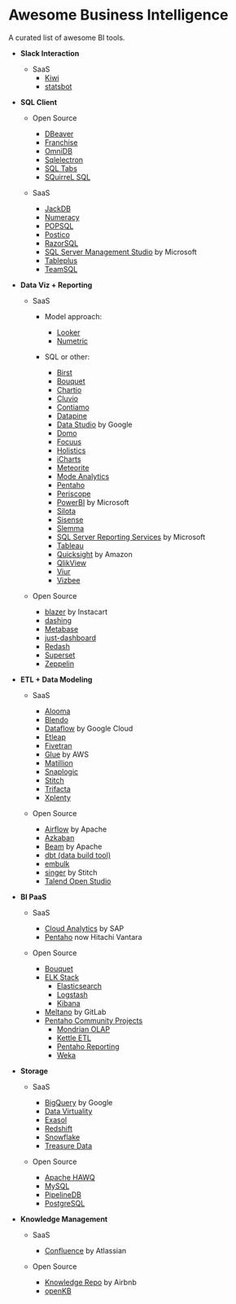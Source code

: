 # Awesome Business Intelligence
A curated list of awesome BI tools.

- **Slack Interaction**
  - SaaS
    - [Kiwi](https://www.kiwimydata.com/)
    - [statsbot](https://statsbot.co/)


- **SQL Client**
  - Open Source
    - [DBeaver](https://dbeaver.jkiss.org/)
    - [Franchise](https://franchise.cloud/)
    - [OmniDB](https://omnidb.org/index.php/en/)
    - [Sqlelectron](https://sqlectron.github.io/)
    - [SQL Tabs](https://www.sqltabs.com/)
    - [SQuirreL SQL](http://www.squirrelsql.org/)
    
    
  - SaaS
    - [JackDB](https://www.jackdb.com/)
    - [Numeracy](https://numeracy.co/)
    - [POPSQL](https://popsql.io/)
    - [Postico](https://eggerapps.at/postico/)
    - [RazorSQL](https://razorsql.com/index.html)
    - [SQL Server Management Studio](https://docs.microsoft.com/sql/ssms/sql-server-management-studio-ssms) by Microsoft
    - [Tableplus](https://tableplus.io/)
    - [TeamSQL](https://teamsql.io/)


- **Data Viz + Reporting**
  - SaaS  
    - Model approach:  
      - [Looker](https://looker.com/)  
      - [Numetric](https://www.numetric.com/)
    
    - SQL or other:  
      - [Birst](https://www.birst.com/)  
      - [Bouquet](https://openbouquet.io/)
      - [Chartio](https://chartio.com/)
      - [Cluvio](https://www.cluvio.com/)
      - [Contiamo](https://www.contiamo.com/)
      - [Datapine](https://www.datapine.com)
      - [Data Studio](https://www.google.com/analytics/data-studio/) by Google  
      - [Domo](https://www.domo.com/)
      - [Focuus](http://www.focuus.com/)
      - [Holistics](https://www.holistics.io/)
      - [iCharts](https://icharts.net/)
      - [Meteorite](http://meteorite.bi/)
      - [Mode Analytics](https://modeanalytics.com/)  
      - [Pentaho](https://www.pentaho.com)
      - [Periscope](https://www.periscopedata.com/)
      - [PowerBI](https://powerbi.microsoft.com) by Microsoft
      - [Silota](http://www.silota.com)
      - [Sisense](https://www.sisense.com/)
      - [Slemma](https://slemma.com/)
      - [SQL Server Reporting Services](https://docs.microsoft.com/sql/reporting-services/create-deploy-and-manage-mobile-and-paginated-reports) by Microsoft
      - [Tableau](https://www.tableau.com)
      - [Quicksight](https://quicksight.aws/) by Amazon  
      - [QlikView](http://www.qlik.com/de-de/products/qlikview)
      - [Viur](https://www.viurdata.com/)
      - [Vizbee](https://vizbee.io/)


  - Open Source  
    - [blazer](https://github.com/ankane/blazer) by Instacart
    - [dashing](http://dashing.io/)
    - [Metabase](http://www.metabase.com/)  
    - [just-dashboard](https://kantord.github.io/just-dashboard/)  
    - [Redash](https://github.com/getredash/redash)  
    - [Superset](https://github.com/airbnb/superset)  
    - [Zeppelin](https://zeppelin.apache.org/)  
  
  
- **ETL + Data Modeling**
  - SaaS
    - [Alooma](https://www.alooma.com/)
    - [Blendo](https://www.blendo.co/)
    - [Dataflow](https://cloud.google.com/dataflow/) by Google Cloud
    - [Etleap](https://etleap.com/)
    - [Fivetran](https://www.fivetran.com/)
    - [Glue](https://aws.amazon.com/de/glue/) by AWS
    - [Matillion](https://www.matillion.com/)
    - [Snaplogic](https://www.snaplogic.com/)
    - [Stitch](https://www.stitchdata.com/)
    - [Trifacta](https://www.trifacta.com/)
    - [Xplenty](https://www.xplenty.com/)
    

  - Open Source
    - [Airflow](https://airflow.incubator.apache.org/) by Apache
    - [Azkaban](https://azkaban.github.io/)
    - [Beam](https://beam.apache.org/) by Apache
    - [dbt (data build tool)](https://www.getdbt.com/)
    - [embulk](https://github.com/embulk/embulk) 
    - [singer](https://www.singer.io/) by Stitch
    - [Talend Open Studio](https://www.talend.com/products/talend-open-studio/)
    


- **BI PaaS**
  - SaaS
    - [Cloud Analytics](https://www.sap.com/products/cloud-analytics.html) by SAP
    - [Pentaho](http://www.pentaho.com/) now Hitachi Vantara
    
  - Open Source
    - [Bouquet](https://openbouquet.io/)
    - [ELK Stack](https://www.elastic.co/products)
      - [Elasticsearch](https://www.elastic.co/products/elasticsearch)
      - [Logstash](https://www.elastic.co/de/products/logstash)
      - [Kibana](https://www.elastic.co/de/products/kibana)
    - [Meltano](https://gitlab.com/meltano/meltano) by GitLab
    - [Pentaho Community Projects](https://community.hds.com/community/products-and-solutions/pentaho)
      - [Mondrian OLAP](https://community.hds.com/docs/DOC-1009853)
      - [Kettle ETL](https://community.hds.com/docs/DOC-1009855)
      - [Pentaho Reporting](https://community.hds.com/docs/DOC-1009856)
      - [Weka](https://community.hds.com/docs/DOC-1009857)  
  
  
- **Storage**
  - SaaS
    - [BigQuery](https://cloud.google.com/bigquery/) by Google  
    - [Data Virtuality](http://datavirtuality.com/)
    - [Exasol](http://www.exasol.com/)
    - [Redshift](https://aws.amazon.com/de/redshift/)
    - [Snowflake](https://www.snowflake.net/)
    - [Treasure Data](https://www.treasuredata.com/)
    
  - Open Source
    - [Apache HAWQ](https://hawq.incubator.apache.org/)
    - [MySQL](https://www.mysql.com)
    - [PipelineDB](https://www.pipelinedb.com/)
    - [PostgreSQL](https://www.postgresql.org/)
    

- **Knowledge Management**
  - SaaS  
    - [Confluence](https://www.atlassian.com/software/confluence) by Atlassian  
    
    
  - Open Source  
    - [Knowledge Repo](https://github.com/airbnb/knowledge-repo) by Airbnb  
    - [openKB](https://github.com/mrvautin/openKB)




